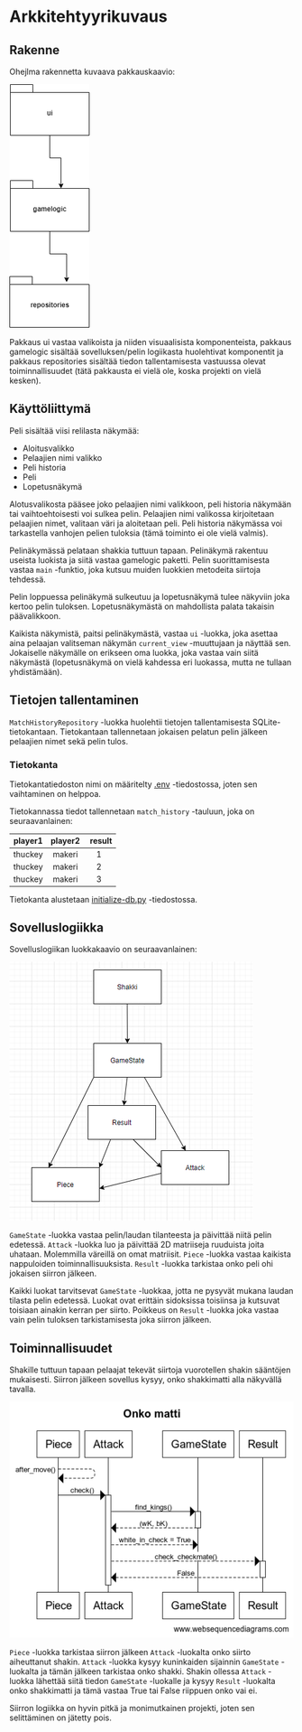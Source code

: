 # Arkkitehtyyrikuvaus

## Rakenne

Ohejlma rakennetta kuvaava pakkauskaavio:

![pakkauskaavio](https://github.com/ItsTuukka/ot-harjoitusty-/blob/master/dokumentaatio/kuvat/pakkauskaavio.png)

Pakkaus ui vastaa valikoista ja niiden visuaalisista komponenteista, pakkaus gamelogic sisältää sovelluksen/pelin logiikasta huolehtivat komponentit ja pakkaus repositories sisältää tiedon tallentamisesta vastuussa olevat toiminnallisuudet (tätä pakkausta ei vielä ole, koska projekti on vielä kesken).

## Käyttöliittymä

Peli sisältää viisi relilasta näkymää:

- Aloitusvalikko
- Pelaajien nimi valikko
- Peli historia
- Peli
- Lopetusnäkymä 

Alotusvalikosta pääsee joko pelaajien nimi valikkoon, peli historia näkymään tai vaihtoehtoisesti voi sulkea pelin. Pelaajien nimi valikossa kirjoitetaan pelaajien nimet, valitaan väri ja aloitetaan peli. Peli historia näkymässa voi tarkastella vanhojen pelien tuloksia (tämä toiminto ei ole vielä valmis).

Pelinäkymässä pelataan shakkia tuttuun tapaan. Pelinäkymä rakentuu useista luokista ja siitä vastaa gamelogic paketti. Pelin suorittamisesta vastaa `main` -funktio, joka kutsuu muiden luokkien metodeita siirtoja tehdessä.

Pelin loppuessa pelinäkymä sulkeutuu ja lopetusnäkymä tulee näkyviin joka kertoo pelin tuloksen. Lopetusnäkymästä on mahdollista palata takaisin päävalikkoon.

Kaikista näkymistä, paitsi pelinäkymästä, vastaa `ui` -luokka, joka asettaa aina pelaajan valitseman näkymän `current_view` -muuttujaan ja näyttää sen. Jokaiselle näkymälle on erikseen oma luokka, joka vastaa vain siitä näkymästä (lopetusnäkymä on vielä kahdessa eri luokassa, mutta ne tullaan yhdistämään).

## Tietojen tallentaminen

`MatchHistoryRepository` -luokka huolehtii tietojen tallentamisesta SQLite-tietokantaan. Tietokantaan tallennetaan jokaisen pelatun pelin jälkeen pelaajien nimet sekä pelin tulos.

### Tietokanta

Tietokantatiedoston nimi on määritelty [.env](https://github.com/ItsTuukka/ot-harjoitusty-/blob/master/shakki/.env) -tiedostossa, joten sen vaihtaminen on helppoa.

Tietokannassa tiedot tallennetaan `match_history` -tauluun, joka on seuraavanlainen:

| player1 | player2 |  result |
| :-----: | :-----: | :-----: |
| thuckey | makeri  |    1    |
| thuckey | makeri  |    2    |
| thuckey | makeri  |    3    |

Tietokanta alustetaan [initialize-db.py](https://github.com/ItsTuukka/ot-harjoitusty-/blob/master/shakki/src/initialize_db.py) -tiedostossa.

## Sovelluslogiikka

Sovelluslogiikan luokkakaavio on seuraavanlainen:

![luokkakaavio](https://github.com/ItsTuukka/ot-harjoitusty-/blob/master/dokumentaatio/kuvat/luokkakaavio.png)

`GameState` -luokka vastaa pelin/laudan tilanteesta ja päivittää niitä pelin edetessä.
`Attack` -luokka luo ja päivittää 2D matriiseja ruuduista joita uhataan. Molemmilla väreillä on omat matriisit.
`Piece` -luokka vastaa kaikista nappuloiden toiminnallisuuksista.
`Result` -luokka tarkistaa onko peli ohi jokaisen siirron jälkeen.

Kaikki luokat tarvitsevat `GameState` -luokkaa, jotta ne pysyvät mukana laudan tilasta pelin edetessä. Luokat ovat erittäin sidoksissa toisiinsa ja kutsuvat toisiaan ainakin kerran per siirto. Poikkeus on `Result` -luokka joka vastaa vain pelin tuloksen tarkistamisesta joka siirron jälkeen.

## Toiminnallisuudet

Shakille tuttuun tapaan pelaajat tekevät siirtoja vuorotellen shakin sääntöjen mukaisesti.
Siirron jälkeen sovellus kysyy, onko shakkimatti alla näkyvällä tavalla.

![sekvenssikaavio](https://github.com/ItsTuukka/ot-harjoitusty-/blob/master/dokumentaatio/kuvat/sekvenssikaavio.png)

`Piece` -luokka tarkistaa siirron jälkeen `Attack` -luokalta onko siirto aiheuttanut shakin. `Attack` -luokka kysyy kuninkaiden sijainnin `GameState` -luokalta ja tämän jälkeen tarkistaa onko shakki. Shakin ollessa `Attack` -luokka lähettää siitä tiedon `GameState` -luokalle ja kysyy `Result` -luokalta onko shakkimatti ja tämä vastaa True tai False riippuen onko vai ei.


Siirron logiikka on hyvin pitkä ja monimutkainen projekti, joten sen selittäminen on jätetty pois.


